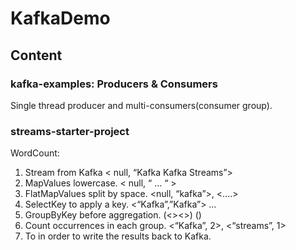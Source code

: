 # KafkaDemo

## Content
### kafka-examples: Producers & Consumers  
Single thread producer and multi-consumers(consumer group).

### streams-starter-project
WordCount:
1. Stream from Kafka     < null, “Kafka Kafka Streams”>
2. MapValues lowercase.  < null, “ … “ >
3. FlatMapValues split by space. <null, “kafka”>, <....>
4. SelectKey to apply a key.  <“Kafka”,”Kafka”> …
5. GroupByKey before aggregation. (<><>) ()
6. Count occurrences in each group. <“Kafka”, 2>, <“streams”, 1>
7. To in order to write the results back to Kafka.
